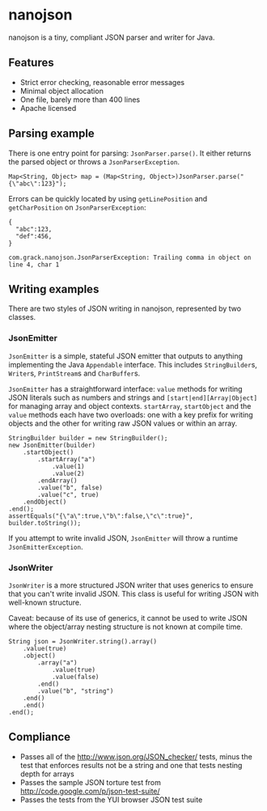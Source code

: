 # nanojson

nanojson is a tiny, compliant JSON parser and writer for Java. 

## Features

  * Strict error checking, reasonable error messages
  * Minimal object allocation
  * One file, barely more than 400 lines
  * Apache licensed

## Parsing example

There is one entry point for parsing: `JsonParser.parse()`. It either returns the parsed object or throws a `JsonParserException`.

    Map<String, Object> map = (Map<String, Object>)JsonParser.parse("{\"abc\":123}");

Errors can be quickly located by using `getLinePosition` and `getCharPosition` on `JsonParserException`:

    {
      "abc":123,
      "def":456,
    }

    com.grack.nanojson.JsonParserException: Trailing comma in object on line 4, char 1

## Writing examples

There are two styles of JSON writing in nanojson, represented by two classes. 

### JsonEmitter

`JsonEmitter` is a simple, stateful JSON emitter that outputs to anything implementing the Java `Appendable` interface. This includes
`StringBuilder`s, `Writer`s, `PrintStream`s and `CharBuffer`s.

`JsonEmitter` has a straightforward interface: `value` methods for writing JSON literals such as numbers and strings and `[start|end][Array|Object]`
for managing array and object contexts. `startArray`, `startObject` and the `value` methods each have two overloads: one with a key prefix for writing
objects and the other for writing raw JSON values or within an array.

	StringBuilder builder = new StringBuilder();
	new JsonEmitter(builder)
     	.startObject()
         	.startArray("a")
             	.value(1)
             	.value(2)
            .endArray()
			.value("b", false)
			.value("c", true)
		.endObject()
	.end();
	assertEquals("{\"a\":true,\"b\":false,\"c\":true}", builder.toString());

If you attempt to write invalid JSON, `JsonEmitter` will throw a runtime `JsonEmitterException`.

### JsonWriter

`JsonWriter` is a more structured JSON writer that uses generics to ensure that you can't write invalid JSON. This class is useful for writing JSON
with well-known structure. 

Caveat: because of its use of generics, it cannot be used to write JSON where the object/array nesting structure is not known at compile time.

	String json = JsonWriter.string().array()
		.value(true)
		.object()
			.array("a")
				.value(true)
				.value(false)
			.end()
			.value("b", "string")
		.end()
		.end()
	.end();

## Compliance

  * Passes all of the http://www.json.org/JSON_checker/ tests, minus the test that enforces results not be a string and one that tests nesting depth for arrays
  * Passes the sample JSON torture test from http://code.google.com/p/json-test-suite/
  * Passes the tests from the YUI browser JSON test suite
